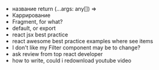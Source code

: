 - название return (...args: any[]) =>
- Каррирование
- Fragment, for what?
- default, or export
- react jsx best practice
- react awesome best practice examples where see items
- I don't like my Filter component may be to change?
- ask review from top react developer
- how to write, could i redownload youtube video
